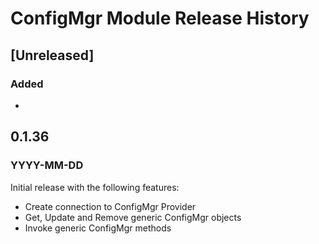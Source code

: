 # ConfigMgr Module Release History


## [Unreleased]
### Added
-

## 0.1.36
### YYYY-MM-DD

Initial release with the following features:

- Create connection to ConfigMgr Provider
- Get, Update and Remove generic ConfigMgr objects
- Invoke generic ConfigMgr methods
